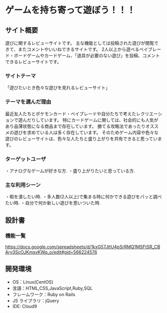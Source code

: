 # ゲームを持ち寄って遊ぼう！！！

## サイト概要

遊びに関するレビューサイトです。
主な機能としては投稿された遊びが閲覧できて、またコメントやいいねできるサイトです。
2人以上から遊べるベイブレード・ボードゲームやカードゲーム、「道具が必要のない遊び」を投稿、コメントできるレビューサイトです。

### サイトテーマ

「遊びたいとき色々な遊びを見れるレビューサイト」

### テーマを選んだ理由

最近友人たちとポケモンカード・ベイブレードや自分たちで考えたレクリエーションで遊んだりしています。
特にカードゲームに関しては、社会的にも人気があり品薄状態になる商品まで存在しています。
勝てる攻略法であったりオススメの遊びを求めている人は多く存在しています。
そのためゲーム内容や色々な遊びのレビューサイトは、色々な人たちと盛り上がりを共有できると思っています。

### ターゲットユーザ

・アナログなゲームが好きな方.
・盛り上がりたいと思っている方.

### 主な利用シーン

・暇を潰したい時.
・多人数(2人以上)で集まる時に何かできる遊びをパッと調べたい時.
・自分で何か新しい遊びを思いついた時.

## 設計書

### 機能一覧

https://docs.google.com/spreadsheets/d/1kxG57JttU4pSrRMQ1MSFtSR_CBAry3ScOJKmsvKWq_o/edit#gid=566224576

## 開発環境

- OS：Linux(CentOS)
- 言語：HTML,CSS,JavaScript,Ruby,SQL
- フレームワーク：Ruby on Rails
- JS ライブラリ：jQuery
- IDE: Cloud9
